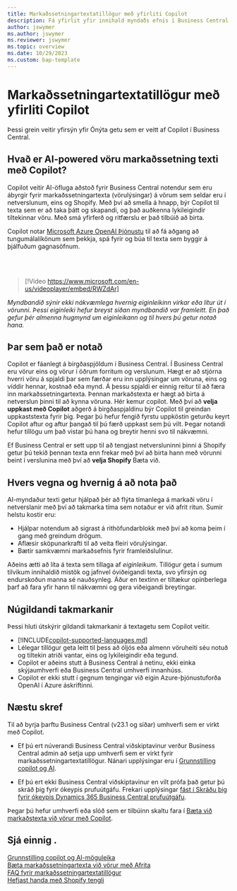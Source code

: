 ```yaml
---
title: Markaðssetningartextatillögur með yfirliti Copilot
description: Fá yfirlit yfir innihald myndaðs efnis í Business Central.
author: jswymer
ms.author: jswymer
ms.reviewer: jswymer
ms.topic: overview
ms.date: 10/29/2023
ms.custom: bap-template
---
```

# Markaðssetningartextatillögur með yfirliti Copilot

<!--[!INCLUDE[ai-preview](includes/ai-preview.md)]-->

Þessi grein veitir yfirsýn yfir Ónýta getu sem er veitt af Copilot í Business Central.

## Hvað er AI-powered vöru markaðssetning texti með Copilot?

Copilot veitir AI-öfluga aðstoð fyrir Business Central notendur sem eru ábyrgir fyrir markaðssetningartexta (vörulýsingar) á vörum sem seldar eru í netverslunum, eins og Shopify. Með því að smella á hnapp, býr Copilot til texta sem er að taka þátt og skapandi, og það auðkenna lykileigindir tiltekinnar vöru. Með smá yfirferð og ritfærslu er það tilbúið að birta.

Copilot notar [Microsoft Azure OpenAI Þjónustu](/azure/cognitive-services/openai/overview) til að fá aðgang að tungumálalíkönum sem þekkja, spá fyrir og búa til texta sem byggir á þjálfuðum gagnasöfnum.

<br><br>  

> [!Video https://www.microsoft.com/en-us/videoplayer/embed/RWZdAr]

*Myndbandið sýnir ekki nákvæmlega hvernig eiginleikinn virkar eða lítur út í vörunni. Þessi eiginleiki hefur breyst síðan myndbandið var framleitt. En það gefur þér almenna hugmynd um eiginleikann og til hvers þú getur notað hana.*
  
## Þar sem það er notað

Copilot er fáanlegt á birgðaspjöldum í Business Central. Í Business Central eru vörur eins og vörur í öðrum forritum og verslunum. Hægt er að stjórna hverri vöru á spjaldi þar sem færðar eru inn upplýsingar um vöruna, eins og víddir hennar, kostnað eða mynd. Á þessu spjaldi er einnig reitur til að færa inn markaðssetningartexta. Þennan markaðstexta er hægt að birta á netverslun þinni til að kynna vöruna. Hér kemur copilot. Með því að **velja uppkast með Copilot** aðgerð á birgðaspjaldinu býr Copilot til greindan uppkaststexta fyrir þig. Þegar þú hefur fengið fyrstu uppköstin geturðu keyrt Copilot aftur og aftur þangað til þú færð uppkast sem þú vilt. Þegar notandi hefur tillögu um það vistar þú hana og breytir henni svo til nákvæmni.

Ef Business Central er sett upp til að tengjast netversluninni þinni á Shopify getur þú tekið þennan texta enn frekar með því að birta hann með vörunni beint í verslunina með því að **velja Shopify** Bæta við.

## Hvers vegna og hvernig á að nota það

AI-myndaður texti getur hjálpað þér að flýta tímanlega á markaði vöru í netverslanir með því að takmarka tíma sem notaður er við afrit ritun. Sumir helstu kostir eru:

- Hjálpar notendum að sigrast á rithöfundarblokk með því að koma þeim í gang með greindum drögum.
- Aflæsir sköpunarkrafti til að veita fleiri vörulýsingar.
- Bætir samkvæmni markaðsefnis fyrir framleiðslulínur.

Aðeins ætti að líta á texta sem tillaga af *eiginleikum*. Tillögur geta í sumum tilvikum innihaldið mistök og jafnvel óviðeigandi texta, svo yfirsýn og endurskoðun manna sé nauðsynleg. Áður en textinn er tiltækur opinberlega þarf að fara yfir hann til nákvæmni og gera viðeigandi breytingar.

## Núgildandi takmarkanir

Þessi hluti útskýrir gildandi takmarkanir á textagetu sem Copilot veitir.

- [!INCLUDE[copilot-supported-languages.md](includes/copilot-supported-languages.md)]
- Lélegar tillögur geta leitt til þess að óljós eða almenn vöruheiti séu notuð og tiltekin atriði vantar, eins og lykileigindir eða tegund.
- Copilot er aðeins stutt á Business Central á netinu, ekki einka skýjaumhverfi eða Business Central umhverfi innanhúss.
- Copilot er ekki stutt í gegnum tengingar við eigin Azure-þjónustuforða OpenAI í Azure áskriftinni.

<!-- Partner extensibility of the AI capability by using AL code isn't supported.-->

## Næstu skref

Til að byrja þarftu Business Central (v23.1 og síðar) umhverfi sem er virkt með Copilot.

- Ef þú ert núverandi Business Central viðskiptavinur verður Business Central admin að setja upp umhverfi sem er virkt fyrir markaðssetningartextatillögur. Nánari upplýsingar eru í [Grunnstilling copilot og AI](enable-ai.md).

- Ef þú ert ekki Business Central viðskiptavinur en vilt prófa það getur þú skráð þig fyrir ókeypis prufuútgáfu. Frekari upplýsingar [fást í Skráðu þig fyrir ókeypis Dynamics 365 Business Central prufuútgáfu](trial-signup.md).

Þegar þú hefur umhverfi eða slóð sem er tilbúinn skaltu fara í [Bæta við markaðstexta við vörur með Copilot](item-marketing-text.md).  

## Sjá einnig .

[Grunnstilling copilot og AI-möguleika](enable-ai.md)  
[Bæta markaðssetningartexta við vörur með Afrita](item-marketing-text.md)  
[FAQ fyrir markaðssetningartextatillögur](faqs-marketing-text.md)  
[Hefjast handa með Shopify tengli](shopify/get-started.md)  
